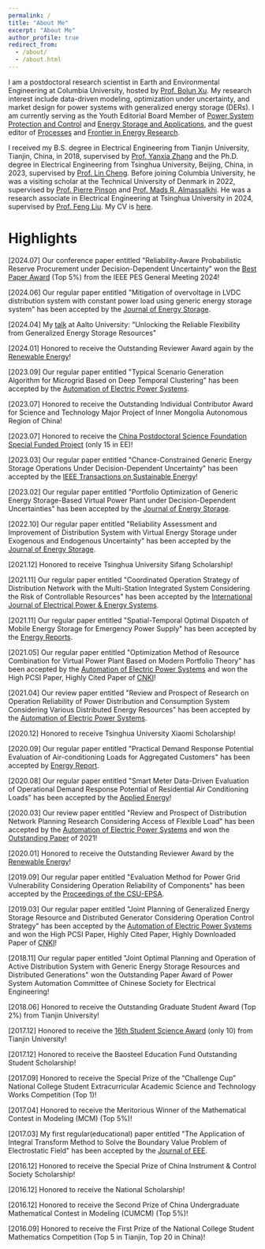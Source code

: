 ```yaml
---
permalink: /
title: "About Me"
excerpt: "About Me"
author_profile: true
redirect_from: 
  - /about/
  - /about.html
---
```

I am a postdoctoral research scientist in Earth and Environmental Engineering at Columbia University, hosted by [Prof. Bolun Xu](https://www.eee.columbia.edu/faculty/bolun-xu). My research interest include data-driven modeling, optimization under uncertainty, and market design for power systems with generalized energy storage (DERs). I am currently serving as the Youth Editorial Board Member of [Power System Protection and Control](https://www.dlbh.net/dlbh/ch/index.aspx) and [Energy Storage and Applications](https://www.mdpi.com/journal/esa), and the guest editor of [Processes](https://www.mdpi.com/journal/processes/special_issues/H1GF9G7324) and [Frontier in Energy Research](https://www.frontiersin.org/research-topics/65554/advancing-demand-response-in-renewable-smart-grid-for-a-sustainable-future).
    

I received my B.S. degree in Electrical Engineering from Tianjin University, Tianjin, China, in 2018, supervised by [Prof. Yanxia Zhang](https://seea.tju.edu.cn/info/1012/1489.htm) and the Ph.D. degree in Electrical Engineering from Tsinghua University, Beijing, China, in 2023, supervised by [Prof. Lin Cheng](https://www.eea.tsinghua.edu.cn/faculties/chenglin.htm). Before joining Columbia University, he was a visiting scholar at the Technical University of Denmark in 2022, supervised by [Prof. Pierre Pinson](https://profiles.imperial.ac.uk/p.pinson) and [Prof. Mads R. Almassalkhi](https://madsalma.github.io/). He was a research associate in Electrical Engineering at Tsinghua University in 2024, supervised by [Prof. Feng Liu](https://www.eea.tsinghua.edu.cn/faculties/fliu.htm). My CV is [here](../files/CV_Ning_Qi__English_.pdf). 
 

Highlights
======

[2024.07] Our conference paper entitled "Reliability-Aware Probabilistic Reserve Procurement under Decision-Dependent Uncertainty" won the [Best Paper Award](https://www.linkedin.com/posts/ning-qi-805173210_happy-to-win-the-best-paper-of-ieee-pes-general-activity-7221775130690011136-My_6?utm_source=share&utm_medium=member_desktop) (Top 5%) from the IEEE PES General Meeting 2024!

[2024.06] Our regular paper entitled "Mitigation of overvoltage in LVDC distribution system with constant power load using generic energy storage system" has been accepted by the [Journal of Energy Storage](https://www.sciencedirect.com/science/article/pii/S2352152X24021406).

[2024.04] My [talk](../files/AATALK.pdf) at Aalto University: "Unlocking the Reliable Flexibility from Generalized Energy Storage Resources"

[2024.01] Honored to receive the Outstanding Reviewer Award again by the [Renewable Energy](http://www.kzsny.com/)!

[2023.09] Our regular paper entitled "Typical Scenario Generation Algorithm for Microgrid Based on Deep Temporal Clustering" has been accepted by the [Automation of Electric Power Systems](http://www.aeps-info.com/aeps/article/abstract/20230323001).

[2023.07] Honored to receive the Outstanding Individual Contributor Award for Science and Technology Major Project of Inner Mongolia Autonomous Region of China!

[2023.07] Honored to receive the [China Postdoctoral Science Foundation Special Funded Project](https://postdoctor.tsinghua.edu.cn/info/zqkh/2199) (only 15 in EE)!

[2023.03] Our regular paper entitled "Chance-Constrained Generic Energy Storage Operations Under Decision-Dependent Uncertainty" has been accepted by the [IEEE Transactions on Sustainable Energy](https://ieeexplore.ieee.org/abstract/document/10081472)!

[2023.02] Our regular paper entitled "Portfolio Optimization of Generic Energy Storage-Based Virtual Power Plant under Decision-Dependent Uncertainties" has been accepted by the [Journal of Energy Storage](https://www.sciencedirect.com/science/article/pii/S2352152X23003973).

[2022.10] Our regular paper entitled "Reliability Assessment and Improvement of Distribution System with Virtual Energy Storage under Exogenous and Endogenous Uncertainty" has been accepted by the [Journal of Energy Storage](https://www.sciencedirect.com/science/article/pii/S2352152X22019818).

[2021.12] Honored to receive Tsinghua University Sifang Scholarship!

[2021.11] Our regular paper entitled "Coordinated Operation Strategy of Distribution Network with the Multi-Station Integrated System Considering the Risk of Controllable Resources" has been accepted by the [International Journal of Electrical Power & Energy Systems](https://www.sciencedirect.com/science/article/pii/S0142061521010139).

[2021.11] Our regular paper entitled "Spatial-Temporal Optimal Dispatch of Mobile Energy Storage for Emergency Power Supply" has been accepted by the [Energy Reports](https://www.sciencedirect.com/science/article/pii/S2352484721013494).

[2021.05] Our regular paper entitled "Optimization Method of Resource Combination for Virtual Power Plant Based on Modern Portfolio Theory" has been accepted by the [Automation of Electric Power Systems](http://www.aeps-info.com/aeps/article/abstract/20200828001) and won the High PCSI Paper, Highly Cited Paper of [CNKI](https://www.cnki.net/index/)!

[2021.04] Our review paper entitled "Review and Prospect of Research on Operation Reliability of Power Distribution and Consumption System Considering Various Distributed Energy Resources" has been accepted by the [Automation of Electric Power Systems](http://www.aeps-info.com/aeps/article/abstract/20200828012).

[2020.12] Honored to receive Tsinghua University Xiaomi Scholarship!

[2020.09] Our regular paper entitled "Practical Demand Response Potential Evaluation of Air-conditioning Loads for Aggregated Customers" has been accepted by [Energy Report](https://www.sciencedirect.com/science/article/pii/S2352484720317200). 

[2020.08] Our regular paper entitled "Smart Meter Data-Driven Evaluation of Operational Demand Response Potential of Residential Air Conditioning Loads" has been accepted by the [Applied Energy](https://www.sciencedirect.com/science/article/pii/S0306261920312022)! 

[2020.03] Our review paper entitled "Review and Prospect of Distribution Network Planning Research Considering Access of Flexible Load" has been accepted by the [Automation of Electric Power Systems](http://www.aeps-info.com/aeps/article/abstract/20191030003) and won the [Outstanding Paper](https://www.eea.tsinghua.edu.cn/info/1038/3955.htm) of 2021!

[2020.01] Honored to receive the Outstanding Reviewer Award by the [Renewable Energy](http://www.kzsny.com/)!

[2019.09] Our regular paper entitled "Evaluation Method for Power Grid Vulnerability Considering Operation Reliability of Components" has been accepted by the [Proceedings of the CSU-EPSA](https://dlzd.cbpt.cnki.net/portal/journal/portal/client/paper/b35af89a1df693d888e29ee2534f299c).

[2019.03] Our regular paper entitled "Joint Planning of Generalized Energy Storage Resource and Distributed Generator Considering Operation Control Strategy" has been accepted by the [Automation of Electric Power Systems](http://www.aeps-info.com/aeps/article/abstract/20180814004) and won the High PCSI Paper, Highly Cited Paper, Highly Downloaded Paper of [CNKI](https://www.cnki.net/index/)!

[2018.11] Our regular paper entitled "Joint Optimal Planning and Operation of Active Distribution System with Generic Energy Storage Resources and Distributed Generations" won the Outstanding Paper Award of Power System Automation Committee of Chinese Society for Electrical Engineering!

[2018.06] Honored to receive the Outstanding Graduate Student Award (Top 2%) from Tianjin University!

[2017.12] Honored to receive the [16th Student Science Award](https://news.tju.edu.cn/info/1017/34537.htm) (only 10) from Tianjin University!

[2017.12] Honored to receive the Baosteel Education Fund Outstanding Student Scholarship!

[2017.09] Honored to receive the Special Prize of the “Challenge Cup” National College Student Extracurricular Academic Science and Technology Works Competition (Top 1)!

[2017.04] Honored to receive the Meritorious Winner of the Mathematical Contest in Modeling (MCM) (Top 5%)!

[2017.03] My first regular(educational) paper entitled "The Application of Integral Transform Method to Solve the Boundary Value Problem of Electrostatic Field" has been accepted by the [Journal of EEE](https://d.wanfangdata.com.cn/periodical/dqdzjxxb201702024).

[2016.12] Honored to receive the Special Prize of China Instrument & Control Society Scholarship!

[2016.12] Honored to receive the National Scholarship!

[2016.12] Honored to receive the Second Prize of China Undergraduate Mathematical Contest in Modeling (CUMCM) (Top 5%)!

[2016.09] Honored to receive the First Prize of the National College Student Mathematics Competition (Top 5 in Tianjin, Top 20 in China)!


